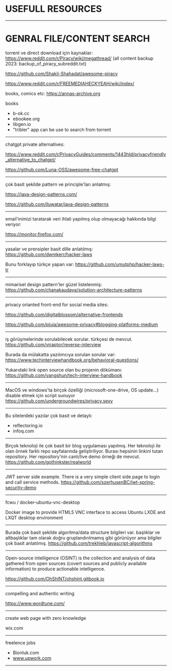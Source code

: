 # USEFULL RESOURCES

---

# GENRAL FILE/CONTENT SEARCH

torrent ve direct download için kaynaklar:
https://www.reddit.com/r/Piracy/wiki/megathread/ (all content backup 2023: backup_of_piracy_subreddit.txt)

https://github.com/Shakil-Shahadat/awesome-piracy

https://www.reddit.com/r/FREEMEDIAHECKYEAH/wiki/index/

books, comics etc:
https://annas-archive.org

books
- b-ok.cc
- ebookee.org
- libgen.io
- "tribler" app can be use to search from torrent

---

chatgpt private alternatives:

https://www.reddit.com/r/PrivacyGuides/comments/1443hld/privacyfriendly_alternative_to_chatgpt/

https://github.com/Luna-OSS/awesome-free-chatgpt

---

çok basit şekilde pattern ve principle'ları anlatmış:

https://java-design-patterns.com/

https://github.com/iluwatar/java-design-patterns

---

email'inimizi taratarak veri ihlali yapılmış olup olmayacağı hakkında bilgi veriyor:

https://monitor.firefox.com/

---

yasalar ve prensipler basit dille anlatılmış:
https://github.com/dwmkerr/hacker-laws

Bunu forklayıp türkçe yapan var:
https://github.com/umutphp/hacker-laws-tr

---

mimarisel design pattern'ler güzel listelenmiş:
https://github.com/chanakaudaya/solution-architecture-patterns

---

privacy orianted front-end for social media sites:

https://github.com/digitalblossom/alternative-frontends

https://github.com/pluja/awesome-privacy#blogging-platforms-medium

---

iş görüşmelerinde sorulabilecek sorular. türkçesi de mevcut.
https://github.com/viraptor/reverse-interview

Burada da mülakatta yazılımcıya sorulan sorular var:
https://www.techinterviewhandbook.org/behavioral-questions/

Yukarıdaki link open source olan bu projenin dökümanı: https://github.com/yangshun/tech-interview-handbook

---

MacOS ve windows'ta birçok özelliği (microsoft-one-drive, OS update...) disable etmek için script sunuyor
https://github.com/undergroundwires/privacy.sexy

---

Bu sitelerdeki yazılar çok basit ve detaylı:
- reflectoring.io
- infoq.com

---

Birçok teknoloji ile çok basit bir blog uygulaması yapılmış. Her teknoloji ile olan örnek farklı repo sayfalarında geliştiriliyor. Burası hepsinin linkini tutan repository. Her repository'nin canlı/live demo örneği de mevcut.
https://github.com/gothinkster/realworld

---

JWT server side example. There is a very simple client side page to login and call service methods.
https://github.com/szerhusenBC/jwt-spring-security-demo

---

fcwu / docker-ubuntu-vnc-desktop

Docker image to provide HTML5 VNC interface to access Ubuntu LXDE and LXQT desktop environment

---

Burada çok basit şekilde algoritma/data structure bilgileri var. başlıklar ve altbaşlıklar tam olarak doğru gruplandırılmamış gibi görünüyor ama bilgiler çok basit anlatılmış.
https://github.com/trekhleb/javascript-algorithms

---

Open-source intelligence (OSINT) is the collection and analysis of data gathered from open sources (covert sources and publicly available information) to produce actionable intelligence.

https://github.com/OhShINT/ohshint.gitbook.io

---

compelling and authentic writing

https://www.wordtune.com/

---

create web page with zero knowledge

wix.com

---

freelence jobs
- Bionluk.com
- www.upwork.com

---
